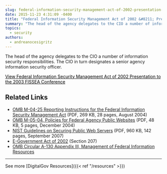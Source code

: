 ```yaml
---
slug: federal-information-security-management-act-of-2002-presentation-to-the-2003-fissea-conference
date: 2015-11-23 4:31:09 -0400
title: "Federal Information Security Management Act of 2002 &#8211; Presentation to the 2003 FISSEA Conference"
summary: "The head of the agency delegates to the CIO a number of information security responsibilities. The CIO in turn designates a senior agency information security officer. View Federal Information Security Management Act of 2002 Presentation to the 2003 FISSEA Conference Related Links OMB M-04-25 Reporting Instructions for the Federal Information Security Management Act (PDF, 269"
topics:
  - security
authors:
  - andreanocesigritz
---
```


The head of the agency delegates to the CIO a number of information security responsibilities. The CIO in turn designates a senior agency information security officer.

<a class="button" style="color: #000000" href="http://csrc.nist.gov/organizations/fissea/2003-conference/presentations/fissea-FISMA-030603.pdf">View Federal Information Security Management Act of 2002 Presentation to the 2003 FISSEA Conference</a>

## Related Links

- [OMB M-04-25 Reporting Instructions for the Federal Information Security Management Act](https://www.whitehouse.gov/sites/whitehouse.gov/files/omb/memoranda/2004/m04-25.pdf) (PDF, 269 KB, 28 pages, August 2004)
- [OMB M-05-04, Policies for Federal Agency Public Websites](https://www.whitehouse.gov/sites/whitehouse.gov/files/omb/memoranda/2005/m05-04.pdf) (PDF, 48 KB, 5 pages, December 2004)
- [NIST Guidelines on Securing Public Web Servers](http://csrc.nist.gov/publications/nistpubs/800-44-ver2/SP800-44v2.pdf) (PDF, 960 KB, 142 pages, September 2007)
- [E-Government Act of 2002](http://www.archives.gov/about/laws/egov-act-section-207.html) (Section 207)
- [OMB Circular A-130 Appendix III, Management of Federal Information Resources](https://obamawhitehouse.archives.gov/omb/circulars_a130_a130appendix_iii)

---

See more [DigitalGov Resources]({{< ref "/resources" >}})
